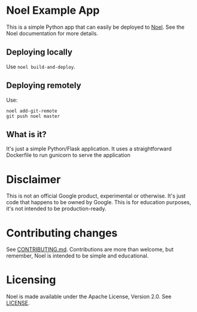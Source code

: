 # Noel Example App

This is a simple Python app that can easily be deployed to [Noel](https://github.com/jonparrott/noel). See the Noel documentation for more details.

## Deploying locally

Use `noel build-and-deploy`.

## Deploying remotely

Use:

    noel add-git-remote
    git push noel master

## What is it?

It's just a simple Python/Flask application. It uses a straightforward Dockerfile to run gunicorn to serve the application

# Disclaimer

This is not an official Google product, experimental or otherwise. It's just code that happens to be owned by Google. This is for education purposes, it's not intended to be production-ready.

# Contributing changes

See [CONTRIBUTING.md](CONTRIBUTING.md). Contributions are more than welcome, but remember, Noel is intended to be simple and educational.

# Licensing

Noel is made available under the Apache License, Version 2.0. See [LICENSE](LICENSE).
